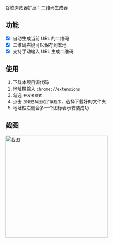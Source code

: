 谷歌浏览器扩展：二维码生成器

## 功能
- [x] 自动生成当前 URL 的二维码
- [x] 二维码右键可以保存到本地
- [x] 支持手动输入 URL 生成二维码

## 使用
1. 下载本项目源代码
1. 地址栏输入 `chrome://extensions`
1. 勾选 `开发者模式`
1. 点击 `加载已解压的扩展程序`，选择下载好的文件夹
1. 地址栏右侧会多一个图标表示安装成功

## 截图
<img width="320" src="https://user-images.githubusercontent.com/8413791/33548368-e8642ab8-d921-11e7-84c7-feb2a23717e1.png" alt="截图">
